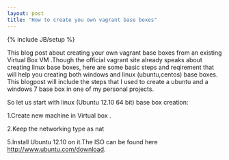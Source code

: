 ```yaml
---
layout: post
title: "How to create you own vagrant base boxes"
---
```

{% include JB/setup %}

This blog post about creating your own vagrant base boxes from an existing Virtual Box VM .Though the official vagrant site already speaks about creating linux base boxes, here are some basic steps and reqirement that will help you creating both windows and linux (ubuntu,centos) base boxes.
This blogpost will include the steps that I used to create a ubuntu and a windows 7 base box in one of my personal projects.

  So let us start with linux (Ubuntu 12.10 64 bit) base box creation:

   1.Create new machine in Virtual box .

   2.Keep the networking type as nat

   5.Install Ubuntu 12.10 on it.The ISO can be found here http://www.ubuntu.com/download. 

   